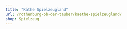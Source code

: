 ```yaml
---
title: "Käthe Spielzeugland"
url: /rothenburg-ob-der-tauber/kaethe-spielzeugland/
shop: Spielzeug
---
```

